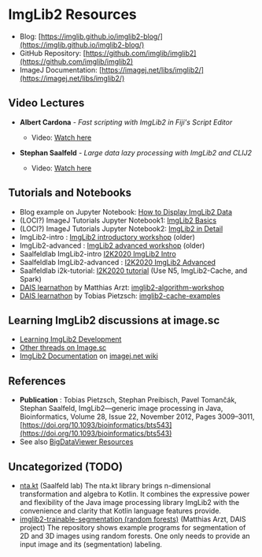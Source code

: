 # ImgLib2 Resources

- Blog: [https://imglib.github.io/imglib2-blog/](https://imglib.github.io/imglib2-blog/)
- GitHub Repository: [https://github.com/imglib/imglib2](https://github.com/imglib/imglib2)
- ImageJ Documentation: [https://imagej.net/libs/imglib2/](https://imagej.net/libs/imglib2/)

## Video Lectures

- **Albert Cardona** - *Fast scripting with ImgLib2 in Fiji's Script Editor*
  - Video: [Watch here](https://www.youtube.com/watch?v=vokM-yvBx8M)

- **Stephan Saalfeld** - *Large data lazy processing with ImgLib2 and CLIJ2*
  - Video: [Watch here](https://www.youtube.com/watch?v=kSQI_JnQUfs)

## Tutorials and Notebooks

- Blog example on Jupyter Notebook: [How to Display ImgLib2 Data](https://imglib.github.io/imglib2-blog/imglib2/jupyter/notebook/2022/09/14/how-to-display-imglib2-data.html)
- (LOCI?) ImageJ Tutorials Jupyter Notebook1: [ImgLib2 Basics](https://github.com/imagej/tutorials/blob/master/notebooks/1-Using-ImageJ/3-ImgLib2-Basics.ipynb)
- (LOCI?) ImageJ Tutorials Jupyter Notebook2: [ImgLib2 in Detail](https://github.com/imagej/tutorials/blob/master/notebooks/3-Advanced-Topics/2-ImgLib2-in-Detail.ipynb)
- ImgLib2-intro : [ImgLib2 introductory workshop](https://github.com/imglib/imglib2-introductory-workshop) (older)
- ImgLib2-advanced : [ImgLib2 advanced workshop](https://github.com/imglib/imglib2-advanced-workshop) (older)
- Saalfeldlab ImgLib2-intro [I2K2020 ImgLib2 Intro](https://github.com/saalfeldlab/i2k2020-imglib2-intro)
- Saalfeldlab ImgLib2-advanced : [I2K2020 ImgLib2 Advanced](https://github.com/saalfeldlab/i2k2020-imglib2-advanced)
- Saalfeldlab i2k-tutorial: [I2K2020 tutorial](https://github.com/saalfeldlab/i2k-tutorial) (Use N5, ImgLib2-Cache, and Spark)
- [DAIS learnathon](https://imagej.net/events/learnathon-2017) by Matthias Arzt: [imglib2-algorithm-workshop](https://github.com/maarzt/imglib2-algorithm-workshop)
- [DAIS learnathon](https://imagej.net/events/learnathon-2017) by Tobias Pietzsch: [imglib2-cache-examples](https://github.com/imglib/imglib2-cache-examples)

## Learning ImgLib2 discussions at image.sc

- [Learning ImgLib2 Development](https://forum.image.sc/t/learning-imglib2-development/24833)
- [Other threads on Image.sc](https://forum.image.sc/search?expanded=true&q=imglib2)
- [ImgLib2 Documentation](https://imagej.net/libs/imglib2/documentation) on [imagej.net wiki](https://imagej.net/libs/imglib2)

## References 

- **Publication** : Tobias Pietzsch, Stephan Preibisch, Pavel Tomančák, Stephan Saalfeld, ImgLib2—generic image processing in Java, Bioinformatics, Volume 28, Issue 22, November 2012, Pages 3009–3011, [https://doi.org/10.1093/bioinformatics/bts543](https://doi.org/10.1093/bioinformatics/bts543)
- See also [BigDataViewer Resources](link_list_BDV.md)

## Uncategorized (TODO)

- [nta.kt](https://github.com/saalfeldlab/ntakt) (Saalfeld lab) The nta.kt library brings n-dimensional transformation and algebra to Kotlin. It combines the expressive power and flexibility of the Java image processing library ImgLib2 with the convenience and clarity that Kotlin language features provide.
- [imglib2-trainable-segmentation (random forests)](https://github.com/maarzt/imglib2-trainable-segmentation-demo) (Matthias Arzt, DAIS project) The repository shows example programs for segmentation of 2D and 3D images using random forests. One only needs to provide an input image and its (segmentation) labeling.



